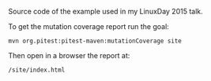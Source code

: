Source code of the example used in my LinuxDay 2015 talk.

To get the mutation coverage report run the goal:

    mvn org.pitest:pitest-maven:mutationCoverage site

Then open in a browser the report at:

    /site/index.html

